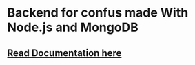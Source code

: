 # Backend for confus made With Node.js and MongoDB

## [Read Documentation here](https://github.com/akash-kamat/confus-frontend#readme)

